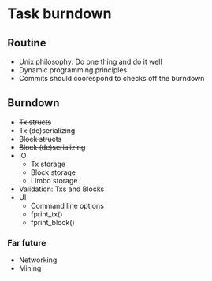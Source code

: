 # Task burndown

## Routine
* Unix philosophy: Do one thing and do it well
* Dynamic programming principles
* Commits should coorespond to checks off the burndown

## Burndown
* ~~Tx structs~~
* ~~Tx (de)serializing~~
* ~~Block structs~~
* ~~Block (de)serializing~~
* IO
  * Tx storage
  * Block storage
  * Limbo storage
* Validation: Txs and Blocks
* UI
  * Command line options
  * fprint_tx()
  * fprint_block()


### Far future
* Networking
* Mining
